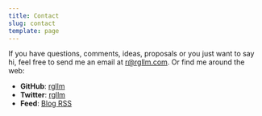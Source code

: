 ```yaml
---
title: Contact
slug: contact
template: page
---
```


If you have questions, comments, ideas, proposals or you just want to say hi, feel free to send me an email at [r@rgllm.com](mailto:r[AT]rgllm[DOT]com). Or find me around the web:

- **GitHub**: [rgllm](https://github.com/rgllm/)
- **Twitter**: [rgllm](https://twitter.com/rgllm)
- **Feed**: [Blog RSS](https://rgllm.com/rss.xml)
